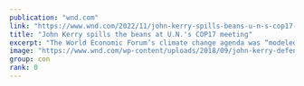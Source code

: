 ```yaml
---
publication: "wnd.com"
link: "https://www.wnd.com/2022/11/john-kerry-spills-beans-u-n-s-cop17-meeting/"
title: "John Kerry spills the beans at U.N.'s COP17 meeting"
excerpt: "The World Economic Forum’s climate change agenda was “modeled” after the effort to roll out vaccines during the COVID pandemic, revealed U.S. Special Presidential Envoy for Climate John Kerry during a"
image: "https://www.wnd.com/wp-content/uploads/2018/09/john-kerry-defenseimagery-PD-600.jpg"
group: con
rank: 0
---
```

